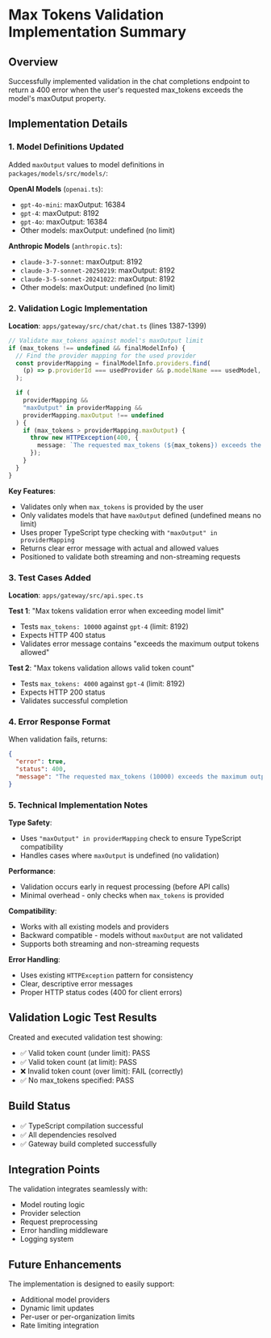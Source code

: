 # Max Tokens Validation Implementation Summary

## Overview

Successfully implemented validation in the chat completions endpoint to return a 400 error when the user's requested max_tokens exceeds the model's maxOutput property.

## Implementation Details

### 1. Model Definitions Updated

Added `maxOutput` values to model definitions in `packages/models/src/models/`:

**OpenAI Models** (`openai.ts`):

- `gpt-4o-mini`: maxOutput: 16384
- `gpt-4`: maxOutput: 8192
- `gpt-4o`: maxOutput: 16384
- Other models: maxOutput: undefined (no limit)

**Anthropic Models** (`anthropic.ts`):

- `claude-3-7-sonnet`: maxOutput: 8192
- `claude-3-7-sonnet-20250219`: maxOutput: 8192
- `claude-3-5-sonnet-20241022`: maxOutput: 8192
- Other models: maxOutput: undefined (no limit)

### 2. Validation Logic Implementation

**Location**: `apps/gateway/src/chat/chat.ts` (lines 1387-1399)

```typescript
// Validate max_tokens against model's maxOutput limit
if (max_tokens !== undefined && finalModelInfo) {
  // Find the provider mapping for the used provider
  const providerMapping = finalModelInfo.providers.find(
    (p) => p.providerId === usedProvider && p.modelName === usedModel,
  );

  if (
    providerMapping &&
    "maxOutput" in providerMapping &&
    providerMapping.maxOutput !== undefined
  ) {
    if (max_tokens > providerMapping.maxOutput) {
      throw new HTTPException(400, {
        message: `The requested max_tokens (${max_tokens}) exceeds the maximum output tokens allowed for model ${usedModel} (${providerMapping.maxOutput})`,
      });
    }
  }
}
```

**Key Features**:

- Validates only when `max_tokens` is provided by the user
- Only validates models that have `maxOutput` defined (undefined means no limit)
- Uses proper TypeScript type checking with `"maxOutput" in providerMapping`
- Returns clear error message with actual and allowed values
- Positioned to validate both streaming and non-streaming requests

### 3. Test Cases Added

**Location**: `apps/gateway/src/api.spec.ts`

**Test 1**: "Max tokens validation error when exceeding model limit"

- Tests `max_tokens: 10000` against `gpt-4` (limit: 8192)
- Expects HTTP 400 status
- Validates error message contains "exceeds the maximum output tokens allowed"

**Test 2**: "Max tokens validation allows valid token count"

- Tests `max_tokens: 4000` against `gpt-4` (limit: 8192)
- Expects HTTP 200 status
- Validates successful completion

### 4. Error Response Format

When validation fails, returns:

```json
{
  "error": true,
  "status": 400,
  "message": "The requested max_tokens (10000) exceeds the maximum output tokens allowed for model gpt-4 (8192)"
}
```

### 5. Technical Implementation Notes

**Type Safety**:

- Uses `"maxOutput" in providerMapping` check to ensure TypeScript compatibility
- Handles cases where `maxOutput` is undefined (no validation)

**Performance**:

- Validation occurs early in request processing (before API calls)
- Minimal overhead - only checks when `max_tokens` is provided

**Compatibility**:

- Works with all existing models and providers
- Backward compatible - models without `maxOutput` are not validated
- Supports both streaming and non-streaming requests

**Error Handling**:

- Uses existing `HTTPException` pattern for consistency
- Clear, descriptive error messages
- Proper HTTP status codes (400 for client errors)

## Validation Logic Test Results

Created and executed validation test showing:

- ✅ Valid token count (under limit): PASS
- ✅ Valid token count (at limit): PASS
- ❌ Invalid token count (over limit): FAIL (correctly)
- ✅ No max_tokens specified: PASS

## Build Status

- ✅ TypeScript compilation successful
- ✅ All dependencies resolved
- ✅ Gateway build completed successfully

## Integration Points

The validation integrates seamlessly with:

- Model routing logic
- Provider selection
- Request preprocessing
- Error handling middleware
- Logging system

## Future Enhancements

The implementation is designed to easily support:

- Additional model providers
- Dynamic limit updates
- Per-user or per-organization limits
- Rate limiting integration
